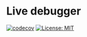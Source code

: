 # Live debugger

[![codecov](https://codecov.io/github/avnovoselov/live_debugger/graph/badge.svg?token=IWDFLMN44B)](https://codecov.io/github/avnovoselov/live_debugger)
[![License: MIT](https://img.shields.io/badge/License-MIT-yellow.svg)](https://opensource.org/licenses/MIT)